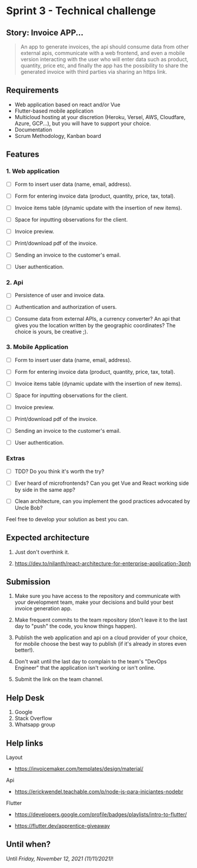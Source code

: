 # Sprint 3 - Technical challenge
## Story: Invoice APP...

> An app to generate invoices, the api should consume data from other external apis, communicate with a web frontend, and even a mobile version interacting with the user who will enter data such as product, quantity, price etc, and finally the app has the possibility to share the generated invoice with third parties via sharing an https link.

## Requirements
- Web application based on react and/or Vue
- Flutter-based mobile application
- Multicloud hosting at your discretion (Heroku, Versel, AWS, Cloudfare, Azure, GCP...), but you will have to support your choice.
- Documentation
- Scrum Methodology, Kanban board

## Features
### 1. Web application

* [ ] Form to insert user data (name, email, address).

* [ ] Form for entering invoice data (product, quantity, price, tax, total).

* [ ] Invoice items table (dynamic update with the insertion of new items).

* [ ] Space for inputting observations for the client.

* [ ] Invoice preview.

* [ ] Print/download pdf of the invoice.

* [ ] Sending an invoice to the customer's email.

* [ ] User authentication.

### 2. Api

* [ ] Persistence of user and invoice data.

* [ ] Authentication and authorization of users.

* [ ] Consume data from external APIs, a currency converter? An api that gives you the location written by the geographic coordinates? The choice is yours, be creative ;).

### 3. Mobile Application

* [ ] Form to insert user data (name, email, address).

* [ ] Form for entering invoice data (product, quantity, price, tax, total).

* [ ] Invoice items table (dynamic update with the insertion of new items).

* [ ] Space for inputting observations for the client.

* [ ] Invoice preview.

* [ ] Print/download pdf of the invoice.

* [ ] Sending an invoice to the customer's email.

* [ ] User authentication.

### Extras

* [ ] TDD? Do you think it's worth the try?

* [ ] Ever heard of microfrontends? Can you get Vue and React working side by side in the same app?

* [ ] Clean architecture, can you implement the good practices advocated by Uncle Bob?

Feel free to develop your solution as best you can.

## Expected architecture

1. Just don't overthink it.

2. https://dev.to/nilanth/react-architecture-for-enterprise-application-3pnh

## Submission

1. Make sure you have access to the repository and communicate with your development team, make your decisions and build your best invoice generation app.

2. Make frequent commits to the team repository (don't leave it to the last day to "push" the code, you know things happen).

3. Publish the web application and api on a cloud provider of your choice, for mobile choose the best way to publish (if it's already in stores even better!).

4. Don't wait until the last day to complain to the team's "DevOps Engineer" that the application isn't working or isn't online.

5. Submit the link on the team channel.
## Help Desk
1. Google
2. Stack Overflow
3. Whatsapp group

## Help links
Layout 
- https://invoicemaker.com/templates/design/material/

Api
- https://erickwendel.teachable.com/p/node-js-para-iniciantes-nodebr

Flutter
- https://developers.google.com/profile/badges/playlists/intro-to-flutter/

- https://flutter.dev/apprentice-giveaway

## Until when?

Until *Friday, November 12, 2021 (11/11/2021)*!

